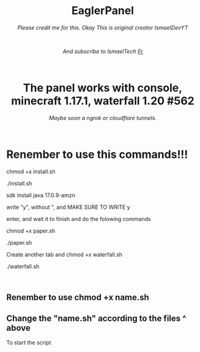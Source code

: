 <h1 align="center">EaglerPanel</h1>
<p align="center"><i>Please credit me for this. Okay This is original creator IsmaelDevYT</i></p>
<br>
<p align="center"><i>And subscribe to IsmaelTech <a href="https://www.youtube.com/channel/UCwSd8pbURlMBAIxqq8EaELw?sub_confirmation=1">Fr</a></i></p>
<br>
<h1 align="center">The panel works with console, minecraft 1.17.1, waterfall 1.20 #562</h1>
<p align="center"><i>Maybe soon a ngrok or cloudflare tunnels.</i></p>
<br>
<h1> Renember to use this commands!!! </h1>
<p>chmod +x install.sh</p>
<p>./install.sh</p>
<p>sdk install java 17.0.9-amzn</p>
<p>write "y", without ", and MAKE SURE TO WRITE y</p>
<p>enter, and wait it to finish and do the folowing commands</p>
<p>chmod +x paper.sh</p>
<p>./paper.sh</p>
<p>Create another tab and chmod +x waterfall.sh</p>
<p>./waterfall.sh</p>
<br>
<h2> Renember to use chmod +x name.sh </h2>
<h2> Change the "name.sh" according to the files ^ above </h2>
<p>To start the script</p>
